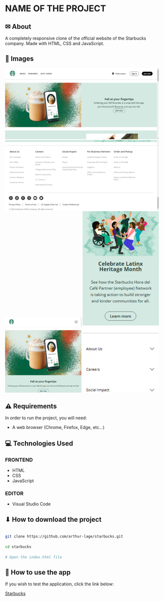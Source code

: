 # NAME OF THE PROJECT

## ✉ About

A completely responsive clone of the official website of the Starbucks company.
Made with HTML, CSS and JavaScript.

## 🌆 Images

<img src="/assets/Screenshot_5.png" alt="Screenshot 1 - Desktop" />
<img src="/assets/Screenshot_6.png" alt="Screenshot 2 - Desktop" />
<img width="250" src="/assets/Screenshot_3.png" alt="Screenshot 3 - Mobile" />
<img width="250" src="/assets/Screenshot_4.png" alt="Screenshot 4 - Mobile" />

## ⚠ Requirements

In order to run the project, you will need:

- A web browser (Chrome, Firefox, Edge, etc...)

## 💻 Technologies Used

### FRONTEND

- HTML
- CSS
- JavaScript

### EDITOR

- Visual Studio Code

## ⬇ How to download the project

```bash

git clone https://github.com/arthur-lage/starbucks.git

cd starbucks

# Open the index.html file

```

## 🔗 How to use the app

If you wish to test the application, click the link below:

[Starbucks](https://starbucks-al.vercel.app)
